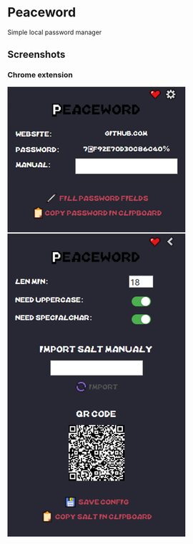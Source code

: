 # Peaceword
Simple local password manager

## Screenshots
### Chrome extension
![Mainscreen.jpg](https://raw.githubusercontent.com/oom-/peaceword/master/screenshots/Mainscreen.JPG)
![Configscreen.jpg](https://raw.githubusercontent.com/oom-/peaceword/master/screenshots/Configscreen.JPG)